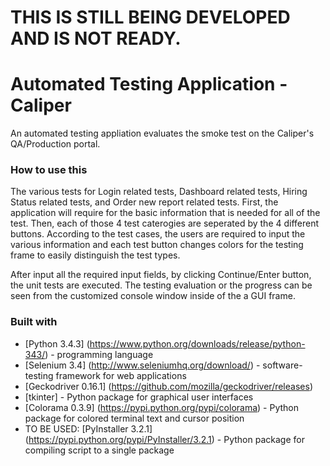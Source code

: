 # THIS IS STILL BEING DEVELOPED AND IS NOT READY.
# Automated Testing Application - Caliper
An automated testing appliation evaluates the smoke test on the Caliper's QA/Production portal.

### How to use this
The various tests for Login related tests, Dashboard related tests, Hiring Status related tests, and Order new report related tests. First, the application will require for the basic information that is needed for all of the test. Then, each of those 4 test caterogies are seperated by the 4 different buttons. According to the test cases, the users are required to input the various information and each test button changes colors for the testing frame to easily distinguish the test types. 

After input all the required input fields, by clicking Continue/Enter button, the unit tests are executed. The testing evaluation or the progress can be seen from the customized console window inside of the a GUI frame. 

### Built with
* [Python 3.4.3] (https://www.python.org/downloads/release/python-343/) - programming language
* [Selenium 3.4] (http://www.seleniumhq.org/download/) - software-testing framework for web applications
* [Geckodriver 0.16.1] (https://github.com/mozilla/geckodriver/releases)
* [tkinter] - Python package for graphical user interfaces
* [Colorama 0.3.9] (https://pypi.python.org/pypi/colorama) - Python package for colored terminal text and cursor position
* TO BE USED: [PyInstaller 3.2.1] (https://pypi.python.org/pypi/PyInstaller/3.2.1) - Python package for compiling script to a single package




